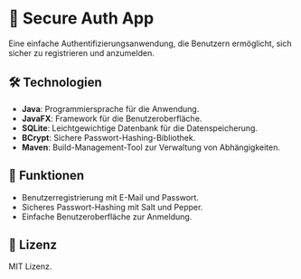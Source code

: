 # 🔐 Secure Auth App

Eine einfache Authentifizierungsanwendung, die Benutzern ermöglicht, sich sicher zu registrieren und anzumelden.

## 🛠️ Technologien

- **Java**: Programmiersprache für die Anwendung.
- **JavaFX**: Framework für die Benutzeroberfläche.
- **SQLite**: Leichtgewichtige Datenbank für die Datenspeicherung.
- **BCrypt**: Sichere Passwort-Hashing-Bibliothek.
- **Maven**: Build-Management-Tool zur Verwaltung von Abhängigkeiten.

## 🚀 Funktionen

- Benutzerregistrierung mit E-Mail und Passwort.
- Sicheres Passwort-Hashing mit Salt und Pepper.
- Einfache Benutzeroberfläche zur Anmeldung.

## 📄 Lizenz

MIT Lizenz. 
